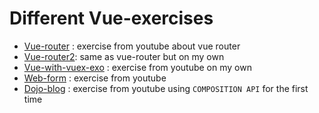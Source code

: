 # Different Vue-exercises

- [Vue-router](https://github.com/blaz-k/vue-exercises/tree/main/vue-router#readme) : exercise from youtube about vue router
- [Vue-router2](https://github.com/blaz-k/vue-exercises/tree/main/vue-router2): same as vue-router but on my own
- [Vue-with-vuex-exo](https://github.com/blaz-k/vue-exercises/tree/main/vue-with-vuex-exo) : exercise from youtube on my own
- [Web-form](https://github.com/blaz-k/vue-exercises/tree/main/web-form) : exercise from youtube
- [Dojo-blog](https://github.com/blaz-k/vue-exercises/tree/main/dojo-blog) : exercise from youtube using `COMPOSITION API` for the first time
